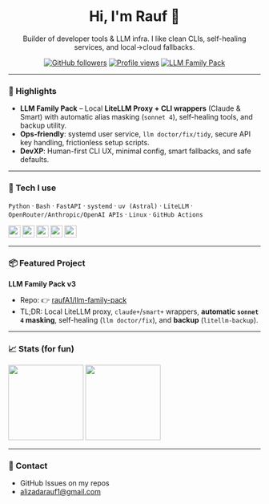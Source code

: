 <h1 align="center">Hi, I'm Rauf 👋</h1>
<p align="center">
  Builder of developer tools & LLM infra. I like clean CLIs, self-healing services, and local→cloud fallbacks.
</p>

<p align="center">
  <a href="https://github.com/raufA1?tab=followers"><img alt="GitHub followers" src="https://img.shields.io/github/followers/raufA1?style=flat&label=Followers"></a>
  <a href="https://github.com/raufA1"><img alt="Profile views" src="https://komarev.com/ghpvc/?username=raufA1&style=flat&color=blue"></a>
  <a href="https://github.com/raufA1/llm-family-pack"><img alt="LLM Family Pack" src="https://img.shields.io/badge/Project-LLM%20Family%20Pack-111?logo=github"></a>
</p>

---

### 🚀 Highlights
- **LLM Family Pack** – Local **LiteLLM Proxy + CLI wrappers** (Claude & Smart) with automatic alias masking (`sonnet 4`), self-healing tools, and backup utility.
- **Ops-friendly**: systemd user service, `llm doctor/fix/tidy`, secure API key handling, frictionless setup scripts.
- **DevXP**: Human-first CLI UX, minimal config, smart fallbacks, and safe defaults.

---

### 🧰 Tech I use
`Python` · `Bash` · `FastAPI` · `systemd` · `uv (Astral)` · `LiteLLM` · `OpenRouter/Anthropic/OpenAI APIs` · `Linux` · `GitHub Actions`

<p>
  <img height="24" src="https://img.shields.io/badge/Python-3776AB?logo=python&logoColor=white">
  <img height="24" src="https://img.shields.io/badge/Bash-121011?logo=gnu-bash&logoColor=white">
  <img height="24" src="https://img.shields.io/badge/FastAPI-009688?logo=fastapi&logoColor=white">
  <img height="24" src="https://img.shields.io/badge/Linux-000?logo=linux&logoColor=white">
  <img height="24" src="https://img.shields.io/badge/LiteLLM-111?logo=github&logoColor=white">
</p>

---

### 📦 Featured Project
**LLM Family Pack v3**
- Repo: 👉 <a href="https://github.com/raufA1/llm-family-pack">raufA1/llm-family-pack</a>  
- TL;DR: Local LiteLLM proxy, `claude+`/`smart+` wrappers, **automatic `sonnet 4` masking**, self-healing (`llm doctor/fix`), and **backup** (`litellm-backup`).


---

### 📈 Stats (for fun)
<p>
  <img height="150" src="https://github-readme-stats.vercel.app/api?username=raufA1&show_icons=true&hide_title=true&count_private=true&theme=default">
  <img height="150" src="https://github-readme-stats.vercel.app/api/top-langs/?username=raufA1&layout=compact&theme=default&hide_title=true">
</p>

---

### 💬 Contact
- GitHub Issues on my repos
- alizadarauf1@gmail.com

